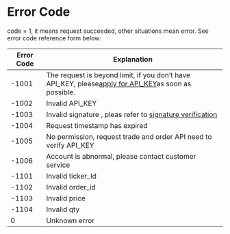# Error Code
code = 1, it means request succeeded, other situations mean error. See error code reference form below:

| Error Code | Explanation |
| ------ | ------ |
| -1001 | The request is beyond limit, if you don’t have API_KEY, please[apply for API_KEY](https://hkd.com/en/apiManage)as soon as possible. |
| -1002 | Invalid API_KEY |
| -1003 | Invalid signature , pleas refer to [signature verification](/v1/api/REST_authentication.md) |
| -1004 | Request timestamp has expired |
| -1005 | No permission, request trade and order API need to verify API_KEY |
| -1006 | Account is abnormal, please contact customer service |
| -1101 | Invalid  ticker_Id |
| -1102 | Invalid order_id |
| -1103 | Invalid price |
| -1104 | Invalid qty |
| 0 | Unknown error |
